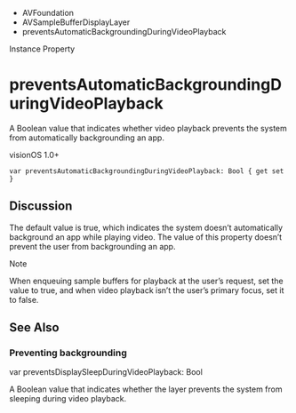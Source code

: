 

- AVFoundation
- AVSampleBufferDisplayLayer
-  preventsAutomaticBackgroundingDuringVideoPlayback 

Instance Property

# preventsAutomaticBackgroundingDuringVideoPlayback

A Boolean value that indicates whether video playback prevents the system from automatically backgrounding an app.

visionOS 1.0+

``` source
var preventsAutomaticBackgroundingDuringVideoPlayback: Bool { get set }
```

## Discussion

The default value is true, which indicates the system doesn’t automatically background an app while playing video. The value of this property doesn’t prevent the user from backgrounding an app.

Note

When enqueuing sample buffers for playback at the user’s request, set the value to true, and when video playback isn’t the user’s primary focus, set it to false.

## See Also

### Preventing backgrounding

var preventsDisplaySleepDuringVideoPlayback: Bool

A Boolean value that indicates whether the layer prevents the system from sleeping during video playback.

